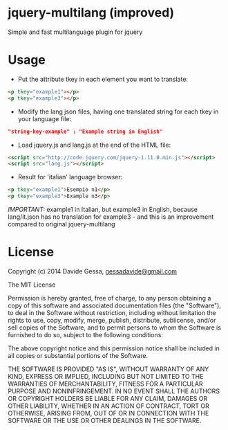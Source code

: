jquery-multilang (improved)
===========================
Simple and fast multilanguage plugin for jquery


Usage
=====
* Put the attribute tkey in each element you want to translate:

```html
<p tkey="example1"></p>
<p tkey="example3"></p>
```


* Modify the lang json files, having one translated string for each tkey in 
your language file:

```json
"string-key-example" : "Example string in English"
```


* Load jquery.js and lang.js at the end of the HTML file:

```html
<script src="http://code.jquery.com/jquery-1.11.0.min.js"></script>
<script src="lang.js"></script>
```
* Result for 'italian' language browser:

```html
<p tkey="example1">Esempio n1</p>
<p tkey="example3">Example n3</p>
```
*IMPORTANT:* example1 in Italian, but example3 in English, because lang/it.json has no translation for example3 - and this is an improvement compared to original jquery-multilang

License
=======

Copyright (c) 2014 Davide Gessa, gessadavide@gmail.com

The MIT License

Permission is hereby granted, free of charge, to any person obtaining a copy of this software and associated documentation files (the "Software"), to deal in the Software without restriction, including without limitation the rights to use, copy, modify, merge, publish, distribute, sublicense, and/or sell copies of the Software, and to permit persons to whom the Software is furnished to do so, subject to the following conditions:

The above copyright notice and this permission notice shall be included in all copies or substantial portions of the Software.

THE SOFTWARE IS PROVIDED "AS IS", WITHOUT WARRANTY OF ANY KIND, EXPRESS OR IMPLIED, INCLUDING BUT NOT LIMITED TO THE WARRANTIES OF MERCHANTABILITY, FITNESS FOR A PARTICULAR PURPOSE AND NONINFRINGEMENT. IN NO EVENT SHALL THE AUTHORS OR COPYRIGHT HOLDERS BE LIABLE FOR ANY CLAIM, DAMAGES OR OTHER LIABILITY, WHETHER IN AN ACTION OF CONTRACT, TORT OR OTHERWISE, ARISING FROM, OUT OF OR IN CONNECTION WITH THE SOFTWARE OR THE USE OR OTHER DEALINGS IN THE SOFTWARE.
